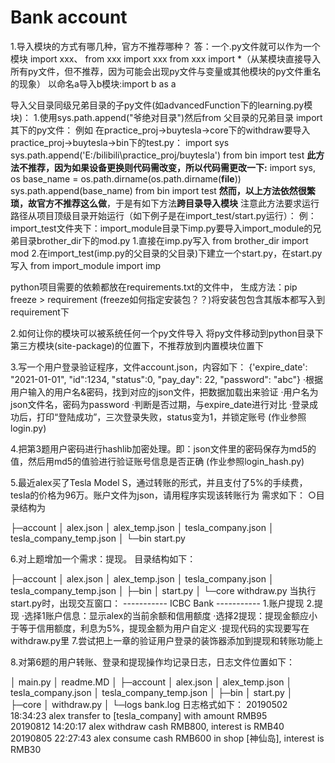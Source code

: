 # Bank account
1.导入模块的方式有哪几种，官方不推荐哪种？
答：一个.py文件就可以作为一个模块
import xxx、
from xxx import xxx
from xxx import *（从某模块直接导入所有py文件，但不推荐，因为可能会出现py文件与变量或其他模块的py文件重名的现象）
以命名a导入b模块:import b as a

导入父目录同级兄弟目录的子py文件(如advancedFunction下的learning.py模块)：
1.使用sys.path.append("爷绝对目录")然后from 父目录的兄弟目录 import 其下的py文件：
例如 在practice_proj->buytesla->core下的withdraw要导入practice_proj->buytesla->bin下的test.py：
import sys
sys.path.append('E:/bilibili\practice_proj/buytesla')
from bin import test
**此方法不推荐，因为如果设备更换则代码需改变，所以代码需更改一下:**
import sys, os
base_name = os.path.dirname(os.path.dirname(__file__))
sys.path.append(base_name)
from bin import test
**然而，以上方法依然很繁琐，故官方不推荐这么做**，于是有如下方法**跨目录导入模块**
注意此方法要求运行路径从项目顶级目录开始运行（如下例子是在import_test/start.py运行）：
例：import_test文件夹下：import_module目录下imp.py要导入import_module的兄弟目录brother_dir下的mod.py
1.直接在imp.py写入 from brother_dir import mod
2.在import_test(imp.py的父目录的父目录)下建立一个start.py，在start.py写入 from import_module import imp

python项目需要的依赖都放在requirements.txt的文件中，
生成方法：pip freeze > requirement (freeze如何指定安装包？？)将安装包包含其版本都写入到requirement下

2.如何让你的模块可以被系统任何一个py文件导入
将py文件移动到python目录下第三方模块(site-package)的位置下，不推荐放到内置模块位置下

3.写一个用户登录验证程序，文件account.json，内容如下：
{'expire_date': "2021-01-01", "id":1234, "status":0, "pay_day": 22, "password": "abc"}
·根据用户输入的用户名&密码，找到对应的json文件，把数据加载出来验证
·用户名为json文件名，密码为password
·判断是否过期，与expire_date进行对比
·登录成功后，打印“登陆成功”，三次登录失败，status变为1，并锁定账号
(作业参照login.py)

4.把第3题用户密码进行hashlib加密处理。即：json文件里的密码保存为md5的值，然后用md5的值验进行验证账号信息是否正确
(作业参照login_hash.py)

5.最近alex买了Tesla Model S，通过转账的形式，并且支付了5%的手续费，tesla的价格为96万。账户文件为json，请用程序实现该转账行为
需求如下：
○目录结构为

├─account
│      alex.json
│      alex_temp.json
│      tesla_company.json
│      tesla_company_temp.json
│
└─bin
       start.py
        
6.对上题增加一个需求：提现。
目录结构如下：

├─account
│      alex.json
│      alex_temp.json
│      tesla_company.json
│      tesla_company_temp.json
│
├─bin
│      start.py
│
└─core
       withdraw.py
当执行start.py时，出现交互窗口：
----------- ICBC Bank -----------
1.账户提现
2.提现
·选择1账户信息：显示alex的当前余额和信用额度
·选择2提现：提现金额应小于等于信用额度，利息为5%，提现金额为用户自定义
·提现代码的实现要写在withdraw.py里
7.尝试把上一章的验证用户登录的装饰器添加到提现和转账功能上

8.对第6题的用户转账、登录和提现操作均记录日志，日志文件位置如下：

│  main.py
│  readme.MD
│
├─account
│      alex.json
│      alex_temp.json
│      tesla_company.json
│      tesla_company_temp.json
│
├─bin
│      start.py
│
├─core
│      withdraw.py
│
└─logs
        bank.log
日志格式如下：
20190502  18:34:23   alex   transfer to [tesla_company] with amount RMB95  
20190812  14:20:17   alex   withdraw cash RMB800, interest is RMB40  
20190805  22:27:43   alex   consume cash RMB600 in shop [神仙岛], interest is RMB30  

